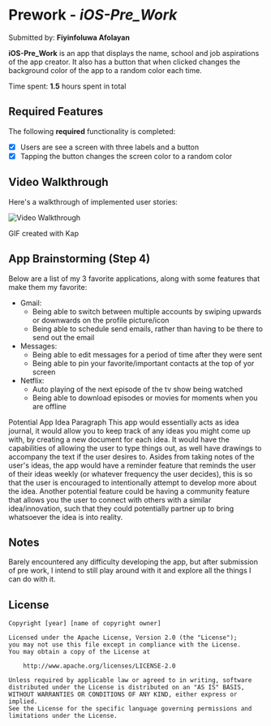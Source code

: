 # Prework - *iOS-Pre_Work*

Submitted by: **Fiyinfoluwa Afolayan**

**iOS-Pre_Work** is an app that displays the name, school and job aspirations of
the app creator. It also has a button that when clicked changes the background
color of the app to a random color each time.

Time spent: **1.5** hours spent in total

## Required Features

The following **required** functionality is completed:

- [x] Users are see a screen with three labels and a button
- [x] Tapping the button changes the screen color to a random color
 
## Video Walkthrough

Here's a walkthrough of implemented user stories:

<img src='https://imgur.com/a/cnCjZqL' title='Video Walkthrough' width='' alt='Video Walkthrough' />

<!-- Replace this with whatever GIF tool you used! -->
GIF created with Kap  
<!-- Recommended tools:
[Kap](https://getkap.co/) for macOS
[ScreenToGif](https://www.screentogif.com/) for Windows
[peek](https://github.com/phw/peek) for Linux. -->

## App Brainstorming (Step 4)

Below are a list of my 3 favorite applications, along with some features that make
them my favorite:

- Gmail:
    - Being able to switch between multiple accounts by swiping upwards or downwards on the profile picture/icon
    - Being able to schedule send emails, rather than having to be there to send out
    the email
- Messages:
    - Being able to edit messages for a period of time after they were sent
    - Being able to pin your favorite/important contacts at the top of yor screen
- Netflix:
    - Auto playing of the next episode of the tv show being watched
    - Being able to download episodes or movies for moments when you are offline
    
Potential App Idea Paragraph
This app would essentially acts as idea journal, it would allow you to keep track
of any ideas you might come up with, by creating a new document for each idea. It
would have the capabilities of allowing the user to type things out, as well have
drawings to accompany the text if the user desires to. Asides from taking notes of
the user's ideas, the app would have a reminder feature that reminds the user of
their ideas weekly (or whatever frequency the user decides), this is so that the
user is encouraged to intentionally attempt to develop more about the idea.
Another potential feature could be having a community feature that allows you the
user to connect with others with a similar idea/innovation, such that they could
potentially partner up to bring whatsoever the idea is into reality.

## Notes

Barely encountered any difficulty developing the app, but after submission of
pre work, I intend to still play around with it and explore all the things I can
do with it.

## License

    Copyright [year] [name of copyright owner]

    Licensed under the Apache License, Version 2.0 (the "License");
    you may not use this file except in compliance with the License.
    You may obtain a copy of the License at

        http://www.apache.org/licenses/LICENSE-2.0

    Unless required by applicable law or agreed to in writing, software
    distributed under the License is distributed on an "AS IS" BASIS,
    WITHOUT WARRANTIES OR CONDITIONS OF ANY KIND, either express or implied.
    See the License for the specific language governing permissions and
    limitations under the License.
